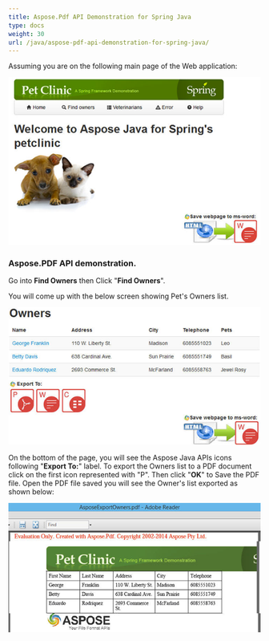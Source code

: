```yaml
---
title: Aspose.Pdf API Demonstration for Spring Java
type: docs
weight: 30
url: /java/aspose-pdf-api-demonstration-for-spring-java/
---
```


Assuming you are on the following main page of the Web application: 

![todo:image_alt_text](aspose-pdf-api-demonstration-for-spring-java_1.png)
### **Aspose.PDF API demonstration.**
Go into **Find Owners** then Click "**Find Owners**". 

You will come up with the below screen showing Pet's Owners list. 

![todo:image_alt_text](aspose-pdf-api-demonstration-for-spring-java_2.png)

On the bottom of the page, you will see the Aspose Java APIs icons following "**Export To:**" label.
To export the Owners list to a PDF document click on the first icon represented with "P". Then click "**OK**" to Save the PDF file.
Open the PDF file saved you will see the Owner's list exported as shown below:

![todo:image_alt_text](aspose-pdf-api-demonstration-for-spring-java_3.png)
